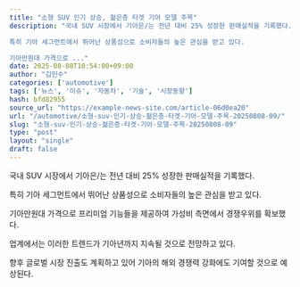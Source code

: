 ```yaml
---
title: "소형 SUV 인기 상승, 젊은층 타겟 기아 모델 주목"
description: "국내 SUV 시장에서 기아은/는 전년 대비 25% 성장한 판매실적을 기록했다.

특히 기아 세그먼트에서 뛰어난 상품성으로 소비자들의 높은 관심을 받고 있다.

기아만원대 가격으로 ..."
date: 2025-08-08T10:54:00+09:00
author: "김민수"
categories: ['automotive']
tags: ['뉴스', '이슈', '자동차', '기술', '시장동향']
hash: bfd82955
source_url: "https://example-news-site.com/article-06d0ea20"
url: "/automotive/소형-suv-인기-상승-젊은층-타겟-기아-모델-주목-20250808-09/"
slug: "소형-suv-인기-상승-젊은층-타겟-기아-모델-주목-20250808-09"
type: "post"
layout: "single"
draft: false
---
```


국내 SUV 시장에서 기아은/는 전년 대비 25% 성장한 판매실적을 기록했다.

특히 기아 세그먼트에서 뛰어난 상품성으로 소비자들의 높은 관심을 받고 있다.

기아만원대 가격으로 프리미엄 기능들을 제공하여 가성비 측면에서 경쟁우위를 확보했다.

업계에서는 이러한 트렌드가 기아년까지 지속될 것으로 전망하고 있다.

향후 글로벌 시장 진출도 계획하고 있어 기아의 해외 경쟁력 강화에도 기여할 것으로 예상된다.
